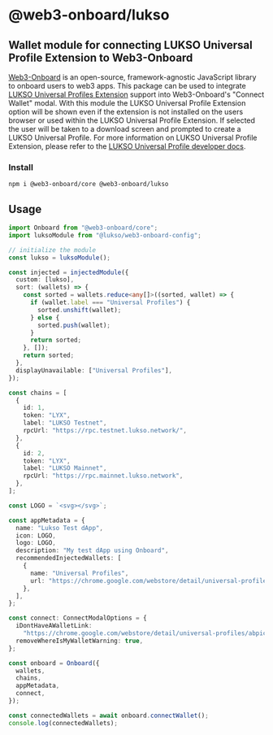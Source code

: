 # @web3-onboard/lukso

## Wallet module for connecting LUKSO Universal Profile Extension to Web3-Onboard

[Web3-Onboard](https://onboard.blocknative.com/) is an open-source, framework-agnostic JavaScript library to onboard users to web3 apps. This package can be used to integrate [LUKSO Universal Profiles Extension](https://chrome.google.com/webstore/detail/universal-profiles/abpickdkkbnbcoepogfhkhennhfhehfn?hl=en) support into Web3-Onboard's "Connect Wallet" modal. With this module the LUKSO Universal Profile Extension option will be shown even if the extension is not installed on the users browser or used within the LUKSO Universal Profile Extension. If selected the user will be taken to a download screen and prompted to create a LUKSO Universal Profile. For more information on LUKSO Universal Profile Extension, please refer to the [LUKSO Universal Profile developer docs](https://docs.lukso.tech/).

### Install

`npm i @web3-onboard/core @web3-onboard/lukso`

## Usage

```typescript
import Onboard from "@web3-onboard/core";
import luksoModule from "@lukso/web3-onboard-config";

// initialize the module
const lukso = luksoModule();

const injected = injectedModule({
  custom: [lukso],
  sort: (wallets) => {
    const sorted = wallets.reduce<any[]>((sorted, wallet) => {
      if (wallet.label === "Universal Profiles") {
        sorted.unshift(wallet);
      } else {
        sorted.push(wallet);
      }
      return sorted;
    }, []);
    return sorted;
  },
  displayUnavailable: ["Universal Profiles"],
});

const chains = [
  {
    id: 1,
    token: "LYX",
    label: "LUKSO Testnet",
    rpcUrl: "https://rpc.testnet.lukso.network/",
  },
  {
    id: 2,
    token: "LYX",
    label: "LUKSO Mainnet",
    rpcUrl: "https://rpc.mainnet.lukso.network",
  },
];

const LOGO = `<svg></svg>`;

const appMetadata = {
  name: "Lukso Test dApp",
  icon: LOGO,
  logo: LOGO,
  description: "My test dApp using Onboard",
  recommendedInjectedWallets: [
    {
      name: "Universal Profiles",
      url: "https://chrome.google.com/webstore/detail/universal-profiles/abpickdkkbnbcoepogfhkhennhfhehfn?hl=en",
    },
  ],
};

const connect: ConnectModalOptions = {
  iDontHaveAWalletLink:
    "https://chrome.google.com/webstore/detail/universal-profiles/abpickdkkbnbcoepogfhkhennhfhehfn?hl=en",
  removeWhereIsMyWalletWarning: true,
};

const onboard = Onboard({
  wallets,
  chains,
  appMetadata,
  connect,
});

const connectedWallets = await onboard.connectWallet();
console.log(connectedWallets);
```
